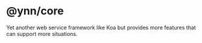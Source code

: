 # @ynn/core

Yet another web service framework like Koa but provides more features that can support more situations.
